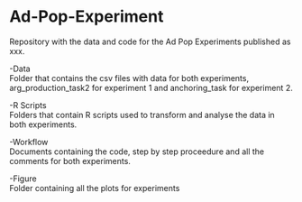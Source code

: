 # Ad-Pop-Experiment
Repository with the data and code for the Ad Pop Experiments published as xxx.

-Data <br>
Folder that contains the csv files with data for both experiments, arg_production_task2 for experiment 1 and anchoring_task for experiment 2.

-R Scripts <br>
Folders that contain R scripts used to transform and analyse the data in both experiments.

-Workflow <br>
Documents containing the code, step by step proceedure and all the comments for both experiments.

-Figure <br>
Folder containing all the plots for experiments
